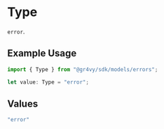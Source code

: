 # Type

`error`.

## Example Usage

```typescript
import { Type } from "@gr4vy/sdk/models/errors";

let value: Type = "error";
```

## Values

```typescript
"error"
```